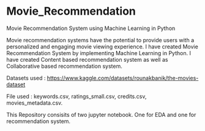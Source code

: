 # Movie_Recommendation
Movie Recommendation System using Machine Learning in Python 

Movie recommendation systems have the potential to provide users with a personalized and engaging movie viewing experience. I have created Movie Recommendation System by implementing Machine Learning in Python. I have created Content based recommendation system as well as Collaborative based recommendation system.

Datasets used : https://www.kaggle.com/datasets/rounakbanik/the-movies-dataset 

File used : keywords.csv, ratings_small.csv, credits.csv, movies_metadata.csv.

This Repository consisits of two jupyter notebook. One for EDA and one for recommendation system.


